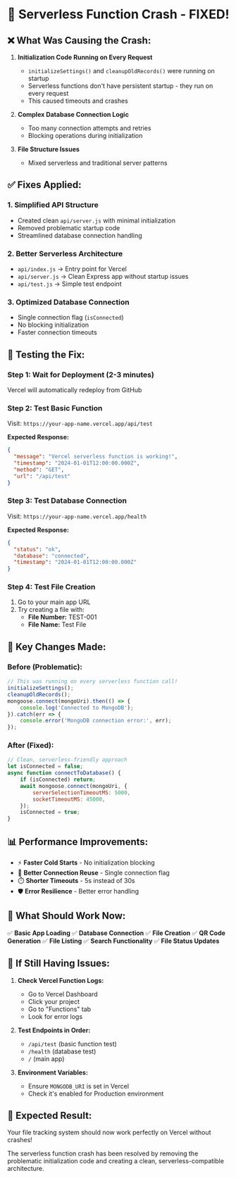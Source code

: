 # 🚀 Serverless Function Crash - FIXED!

## ❌ **What Was Causing the Crash:**

1. **Initialization Code Running on Every Request**
   - `initializeSettings()` and `cleanupOldRecords()` were running on startup
   - Serverless functions don't have persistent startup - they run on every request
   - This caused timeouts and crashes

2. **Complex Database Connection Logic**
   - Too many connection attempts and retries
   - Blocking operations during initialization

3. **File Structure Issues**
   - Mixed serverless and traditional server patterns

## ✅ **Fixes Applied:**

### 1. **Simplified API Structure**
- Created clean `api/server.js` with minimal initialization
- Removed problematic startup code
- Streamlined database connection handling

### 2. **Better Serverless Architecture**
- `api/index.js` → Entry point for Vercel
- `api/server.js` → Clean Express app without startup issues
- `api/test.js` → Simple test endpoint

### 3. **Optimized Database Connection**
- Single connection flag (`isConnected`)
- No blocking initialization
- Faster connection timeouts

## 🧪 **Testing the Fix:**

### Step 1: Wait for Deployment (2-3 minutes)
Vercel will automatically redeploy from GitHub

### Step 2: Test Basic Function
Visit: `https://your-app-name.vercel.app/api/test`

**Expected Response:**
```json
{
  "message": "Vercel serverless function is working!",
  "timestamp": "2024-01-01T12:00:00.000Z",
  "method": "GET",
  "url": "/api/test"
}
```

### Step 3: Test Database Connection
Visit: `https://your-app-name.vercel.app/health`

**Expected Response:**
```json
{
  "status": "ok",
  "database": "connected",
  "timestamp": "2024-01-01T12:00:00.000Z"
}
```

### Step 4: Test File Creation
1. Go to your main app URL
2. Try creating a file with:
   - **File Number:** TEST-001
   - **File Name:** Test File

## 🔧 **Key Changes Made:**

### Before (Problematic):
```javascript
// This was running on every serverless function call!
initializeSettings();
cleanupOldRecords();
mongoose.connect(mongoUri).then(() => {
    console.log('Connected to MongoDB');
}).catch(err => {
    console.error('MongoDB connection error:', err);
});
```

### After (Fixed):
```javascript
// Clean, serverless-friendly approach
let isConnected = false;
async function connectToDatabase() {
    if (isConnected) return;
    await mongoose.connect(mongoUri, {
        serverSelectionTimeoutMS: 5000,
        socketTimeoutMS: 45000,
    });
    isConnected = true;
}
```

## 📊 **Performance Improvements:**

- ⚡ **Faster Cold Starts** - No initialization blocking
- 🔄 **Better Connection Reuse** - Single connection flag
- ⏱️ **Shorter Timeouts** - 5s instead of 30s
- 🛡️ **Error Resilience** - Better error handling

## 🎯 **What Should Work Now:**

✅ **Basic App Loading**
✅ **Database Connection**
✅ **File Creation**
✅ **QR Code Generation**
✅ **File Listing**
✅ **Search Functionality**
✅ **File Status Updates**

## 🚨 **If Still Having Issues:**

1. **Check Vercel Function Logs:**
   - Go to Vercel Dashboard
   - Click your project
   - Go to "Functions" tab
   - Look for error logs

2. **Test Endpoints in Order:**
   - `/api/test` (basic function test)
   - `/health` (database test)
   - `/` (main app)

3. **Environment Variables:**
   - Ensure `MONGODB_URI` is set in Vercel
   - Check it's enabled for Production environment

## 🎉 **Expected Result:**

Your file tracking system should now work perfectly on Vercel without crashes!

The serverless function crash has been resolved by removing the problematic initialization code and creating a clean, serverless-compatible architecture.